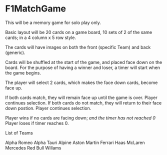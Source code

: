 # F1MatchGame
This will be a memory game for solo play only. 
    
Basic layout will be 20 cards on a game board, 10 sets of 2 of the same cards; in a 4 column x 5 row style.


The cards will have images on both the front (specific Team) and back (generic).


Cards will be shuffled at the start of the game, and placed face down on the board.
For the purpose of having a winner and loser, a timer will start when the game begins.


The player will select 2 cards, which makes the face down cards, become face up. 


If both cards match, they will remain face up until the game is over. Player continues selection.
If both cards do not match, they will return to their face down postion. Player continues selection.


Player wins if no cards are facing down; *and the timer has not reached 0* 
Player loses if timer reaches 0.  



List of Teams

Alpha Romeo
Alpha Tauri
Alpine
Aston Martin
Ferrari
Haas
McLaren
Mercedes
Red Bull
Willams